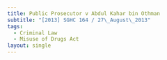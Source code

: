 ```yaml
---
title: Public Prosecutor v Abdul Kahar bin Othman
subtitle: "[2013] SGHC 164 / 27\_August\_2013"
tags:
  - Criminal Law
  - Misuse of Drugs Act
layout: single
---
```


